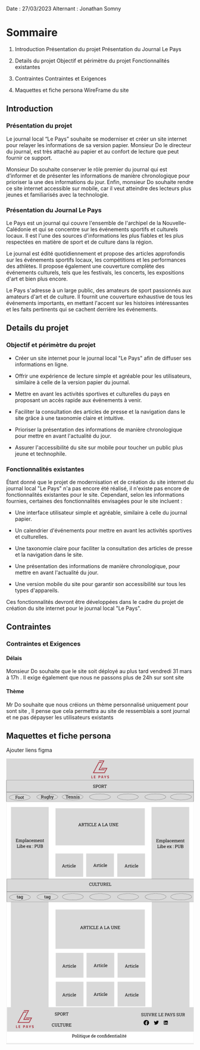 Date : 27/03/2023
Alternant : Jonathan Somny

# Sommaire

1. Introduction
   Présentation du projet
   Présentation du Journal Le Pays
2. Details du projet
   Objectif et périmètre du projet
   Fonctionnalités existantes
3. Contraintes
   Contraintes et Exigences

4. Maquettes et fiche persona
   WireFrame du site

## Introduction

### Présentation du projet

Le journal local “Le Pays” souhaite se moderniser et créer un site internet pour relayer les informations de sa version papier. Monsieur Do le directeur du journal, est très attaché au papier et au confort de lecture que peut fournir ce support.

Monsieur Do souhaite conserver le rôle premier du journal qui est d’informer et de présenter les informations de manière chronologique pour prioriser la une des informations du jour. Enfin, monsieur Do souhaite rendre ce site internet accessible sur mobile, car il veut atteindre des lecteurs plus jeunes et familiarisés avec la technologie.

### Présentation du Journal Le Pays

Le Pays est un journal qui couvre l'ensemble de l'archipel de la Nouvelle-Calédonie et qui se concentre sur les événements sportifs et culturels locaux. Il est l'une des sources d'informations les plus fiables et les plus respectées en matière de sport et de culture dans la région.

Le journal est édité quotidiennement et propose des articles approfondis sur les événements sportifs locaux, les compétitions et les performances des athlètes. Il propose également une couverture complète des événements culturels, tels que les festivals, les concerts, les expositions d'art et bien plus encore.

Le Pays s'adresse à un large public, des amateurs de sport passionnés aux amateurs d'art et de culture. Il fournit une couverture exhaustive de tous les événements importants, en mettant l'accent sur les histoires intéressantes et les faits pertinents qui se cachent derrière les événements.

## Details du projet

### Objectif et périmètre du projet

- Créer un site internet pour le journal local "Le Pays" afin de diffuser ses informations en ligne.

- Offrir une expérience de lecture simple et agréable pour les utilisateurs, similaire à celle de la version papier du journal.

- Mettre en avant les activités sportives et culturelles du pays en proposant un accès rapide aux événements à venir.

- Faciliter la consultation des articles de presse et la navigation dans le site grâce à une taxonomie claire et intuitive.

- Prioriser la présentation des informations de manière chronologique pour mettre en avant l'actualité du jour.

- Assurer l'accessibilité du site sur mobile pour toucher un public plus jeune et technophile.

### Fonctionnalités existantes

Étant donné que le projet de modernisation et de création du site internet du journal local "Le Pays" n'a pas encore été réalisé, il n'existe pas encore de fonctionnalités existantes pour le site. Cependant, selon les informations fournies, certaines des fonctionnalités envisagées pour le site incluent :

- Une interface utilisateur simple et agréable, similaire à celle du journal papier.

- Un calendrier d'événements pour mettre en avant les activités sportives et culturelles.

- Une taxonomie claire pour faciliter la consultation des articles de presse et la navigation dans le site.

- Une présentation des informations de manière chronologique, pour mettre en avant l'actualité du jour.

- Une version mobile du site pour garantir son accessibilité sur tous les types d'appareils.

Ces fonctionnalités devront être développées dans le cadre du projet de création du site internet pour le journal local "Le Pays".

## Contraintes

### Contraintes et Exigences

#### Délais

Monsieur Do souhaite que le site soit déployé au plus tard vendredi 31 mars à 17h . Il exige également que nous ne passons plus de 24h sur sont site

#### Thème

Mr Do souhaite que nous créions un thème personnalisé uniquement pour sont site , Il pense que cela permettra au site de ressemblais a sont journal et ne pas dépayser les utilisateurs existants

## Maquettes et fiche persona

Ajouter liens figma

![Alt text](Maquette_lepays.png?raw=true "Title")
